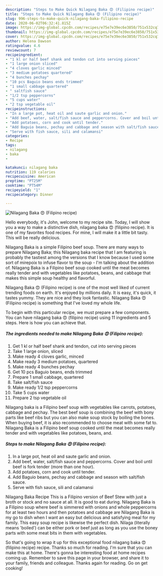 ```yaml
---
description: "Steps to Make Quick Nilagang Baka 😍 (Filipino recipe)"
title: "Steps to Make Quick Nilagang Baka 😍 (Filipino recipe)"
slug: 996-steps-to-make-quick-nilagang-baka-filipino-recipe
date: 2020-06-02T06:32:41.815Z
image: https://img-global.cpcdn.com/recipes/e75e7e39ec6e3850/751x532cq70/nilagang-baka-😍-filipino-recipe-recipe-main-photo.jpg
thumbnail: https://img-global.cpcdn.com/recipes/e75e7e39ec6e3850/751x532cq70/nilagang-baka-😍-filipino-recipe-recipe-main-photo.jpg
cover: https://img-global.cpcdn.com/recipes/e75e7e39ec6e3850/751x532cq70/nilagang-baka-😍-filipino-recipe-recipe-main-photo.jpg
author: Helena Dawson
ratingvalue: 4.6
reviewcount: 7
recipeingredient:
- "1 kl or half beef shank and tendon cut into serving pieces"
- "1 large onion sliced"
- "4 cloves garlic minced"
- "3 medium potatoes quartered"
- "4 bunches pechay"
- "10 pcs Baguio beans ends trimmed"
- "1 small cabbage quartered"
- " saltfish sauce"
- "1/2 tsp peppercorns"
- "5 cups water"
- "2 tsp vegetable oil"
recipeinstructions:
- "In a large pot, heat oil and saute garlic and onion."
- "Add beef, water, salt/fish sauce and peppercorns. Cover and boil until beef is fork tender (more than one hour)."
- "Add potatoes, corn and cook until tender."
- "Add Baguio beans, pechay and cabbage and season with salt/fish sauce."
- "Serve with fish sauce, sili and calamansi"
categories:
- Recipe
tags:
- nilagang
- baka
- 

katakunci: nilagang baka  
nutrition: 119 calories
recipecuisine: American
preptime: "PT25M"
cooktime: "PT54M"
recipeyield: "1"
recipecategory: Dinner

---
```



![Nilagang Baka 😍 (Filipino recipe)](https://img-global.cpcdn.com/recipes/e75e7e39ec6e3850/751x532cq70/nilagang-baka-😍-filipino-recipe-recipe-main-photo.jpg)

Hello everybody, it's John, welcome to my recipe site. Today, I will show you a way to make a distinctive dish, nilagang baka 😍 (filipino recipe). It is one of my favorites food recipes. For mine, I will make it a little bit tasty. This will be really delicious.

Nilagang Baka is a simple Filipino beef soup. There are many ways to prepare Nilagang Baka; this Nilagang baka recipe that I am featuring is probably the tastiest among the versions that I know because I used some sort of mirepoix to infuse flavor to the soup - I&#39;m talking about the addition of. Nilagang Baka is a Filipino beef soup cooked until the meat becomes really tender and with vegetables like potatoes, beans, and cabbage that makes this simple soup healthy and flavorful.

Nilagang Baka 😍 (Filipino recipe) is one of the most well liked of current trending foods on earth. It's enjoyed by millions daily. It is easy, it's quick, it tastes yummy. They are nice and they look fantastic. Nilagang Baka 😍 (Filipino recipe) is something that I've loved my whole life.


To begin with this particular recipe, we must prepare a few components. You can have nilagang baka 😍 (filipino recipe) using 11 ingredients and 5 steps. Here is how you can achieve that.

<!--inarticleads1-->

##### The ingredients needed to make Nilagang Baka 😍 (Filipino recipe):

1. Get 1 kl or half beef shank and tendon, cut into serving pieces
1. Take 1 large onion, sliced
1. Make ready 4 cloves garlic, minced
1. Make ready 3 medium potatoes, quartered
1. Make ready 4 bunches pechay
1. Get 10 pcs Baguio beans, ends trimmed
1. Prepare 1 small cabbage, quartered
1. Take  salt/fish sauce
1. Make ready 1/2 tsp peppercorns
1. Take 5 cups water
1. Prepare 2 tsp vegetable oil


Nilagang baka is a Filipino beef soup with vegetables like carrots, potatoes, cabbage and pechay. The best beef soup is combining the beef with bony parts like beef ribs but you can also make soup stock by boiling the bones. When buying beef, it is also recommended to choose meat with some fat to. Nilagang Baka is a Filipino beef soup cooked until the meat becomes really tender and with vegetables like potatoes, beans, and. 

<!--inarticleads2-->

##### Steps to make Nilagang Baka 😍 (Filipino recipe):

1. In a large pot, heat oil and saute garlic and onion.
1. Add beef, water, salt/fish sauce and peppercorns. Cover and boil until beef is fork tender (more than one hour).
1. Add potatoes, corn and cook until tender.
1. Add Baguio beans, pechay and cabbage and season with salt/fish sauce.
1. Serve with fish sauce, sili and calamansi


Nilagang Baka Recipe This is a Filipino version of Beef Stew with just a broth or stock and no sauce at all. It is good to eat during. Nilagang Baka is a Filipino soup where beef is simmered with onions and whole peppercorns for at least two hours and then potatoes and cabbage are Nilagang Baka is my go to dish when I want an easy but delicious and satisfying meal for my family. This easy soup recipe is likewise the perfect dish. Nilaga (literally means &#39;boiled&#39;) can be either pork or beef just as long as you use the boney parts with some meat bits in them with vegetables. 

So that's going to wrap it up for this exceptional food nilagang baka 😍 (filipino recipe) recipe. Thanks so much for reading. I'm sure that you can make this at home. There's gonna be interesting food at home recipes coming up. Remember to save this page in your browser, and share it to your family, friends and colleague. Thanks again for reading. Go on get cooking!
